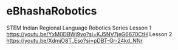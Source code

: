 # eBhashaRobotics
STEM Indian Regional Language Robotics Series
Lesson 1
https://youtu.be/YxM0DBWj9vo?si=KJ5NV7jeG6670CtH
Lesson 2
https://youtu.be/XdmjO8T_Eso?si=pDBT-Gr-24kd_NNr

